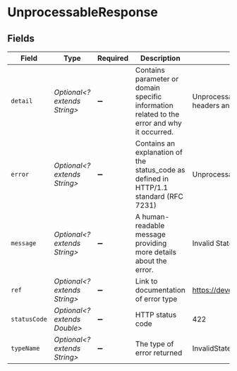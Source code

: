 # UnprocessableResponse


## Fields

| Field                                                                                       | Type                                                                                        | Required                                                                                    | Description                                                                                 | Example                                                                                     |
| ------------------------------------------------------------------------------------------- | ------------------------------------------------------------------------------------------- | ------------------------------------------------------------------------------------------- | ------------------------------------------------------------------------------------------- | ------------------------------------------------------------------------------------------- |
| `detail`                                                                                    | *Optional<? extends String>*                                                                | :heavy_minus_sign:                                                                          | Contains parameter or domain specific information related to the error and why it occurred. | Unprocessable request, please verify your request headers and body.                         |
| `error`                                                                                     | *Optional<? extends String>*                                                                | :heavy_minus_sign:                                                                          | Contains an explanation of the status_code as defined in HTTP/1.1 standard (RFC 7231)       | Unprocessable Entity                                                                        |
| `message`                                                                                   | *Optional<? extends String>*                                                                | :heavy_minus_sign:                                                                          | A human-readable message providing more details about the error.                            | Invalid State                                                                               |
| `ref`                                                                                       | *Optional<? extends String>*                                                                | :heavy_minus_sign:                                                                          | Link to documentation of error type                                                         | https://developers.apideck.com/errors#invalidstateerror                                     |
| `statusCode`                                                                                | *Optional<? extends Double>*                                                                | :heavy_minus_sign:                                                                          | HTTP status code                                                                            | 422                                                                                         |
| `typeName`                                                                                  | *Optional<? extends String>*                                                                | :heavy_minus_sign:                                                                          | The type of error returned                                                                  | InvalidStateError                                                                           |